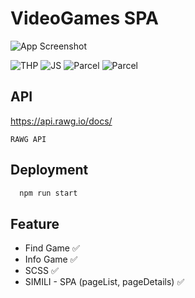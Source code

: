 # VideoGames SPA

![App Screenshot](https://media.discordapp.net/attachments/910488504004407306/935852669506060318/SPA.png?width=883&height=224)

![THP](https://img.shields.io/badge/THP-Project-red)
![JS](https://img.shields.io/badge/-JavaScript-yellow)
![Parcel](https://img.shields.io/badge/100Code-brightgreen)
![Parcel](https://img.shields.io/badge/Parcel-orange)

## API

https://api.rawg.io/docs/

`RAWG API`

## Deployment

```bash
  npm run start
```

## Feature

- Find Game ✅
- Info Game ✅
- SCSS ✅
- SIMILI - SPA (pageList, pageDetails) ✅

##
